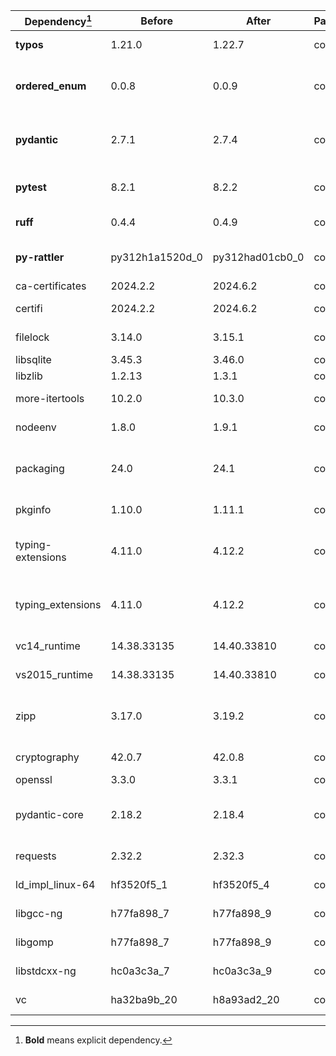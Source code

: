 |Dependency[^1]|Before|After|Package|Environments|
|-|-|-|-|-|
|**typos**|1.21.0|1.22.7|conda|lint on *all platforms*|
|**ordered_enum**|0.0.8|0.0.9|conda|{build, default, py312} on *all platforms*|
|**pydantic**|2.7.1|2.7.4|conda|{build, default, py312} on *all platforms*|
|**pytest**|8.2.1|8.2.2|conda|{default, py312} on *all platforms*|
|**ruff**|0.4.4|0.4.9|conda|lint on *all platforms*|
|**py-rattler**|py312h1a1520d_0|py312had01cb0_0|conda|{default, py312} on osx-arm64|
|ca-certificates|2024.2.2|2024.6.2|conda|*all*|
|certifi|2024.2.2|2024.6.2|conda|build on *all platforms*|
|filelock|3.14.0|3.15.1|conda|lint on *all platforms*|
|libsqlite|3.45.3|3.46.0|conda|*all*|
|libzlib|1.2.13|1.3.1|conda|*all*|
|more-itertools|10.2.0|10.3.0|conda|build on *all platforms*|
|nodeenv|1.8.0|1.9.1|conda|lint on *all platforms*|
|packaging|24.0|24.1|conda|{build, default, py312} on *all platforms*|
|pkginfo|1.10.0|1.11.1|conda|build on *all platforms*|
|typing-extensions|4.11.0|4.12.2|conda|{build, default, py312} on *all platforms*|
|typing_extensions|4.11.0|4.12.2|conda|{build, default, py312} on *all platforms*|
|vc14_runtime|14.38.33135|14.40.33810|conda|*all envs* on win-64|
|vs2015_runtime|14.38.33135|14.40.33810|conda|*all envs* on win-64|
|zipp|3.17.0|3.19.2|conda|{build, default, py312} on *all platforms*|
|cryptography|42.0.7|42.0.8|conda|build on linux-64|
|openssl|3.3.0|3.3.1|conda|*all*|
|pydantic-core|2.18.2|2.18.4|conda|{build, default, py312} on *all platforms*|
|requests|2.32.2|2.32.3|conda|build on *all platforms*|
|ld_impl_linux-64|hf3520f5_1|hf3520f5_4|conda|*all envs* on linux-64|
|libgcc-ng|h77fa898_7|h77fa898_9|conda|*all envs* on linux-64|
|libgomp|h77fa898_7|h77fa898_9|conda|*all envs* on linux-64|
|libstdcxx-ng|hc0a3c3a_7|hc0a3c3a_9|conda|{build, lint} on linux-64|
|vc|ha32ba9b_20|h8a93ad2_20|conda|*all envs* on win-64|

[^1]: **Bold** means explicit dependency.
[^2]: Dependency got downgraded.
